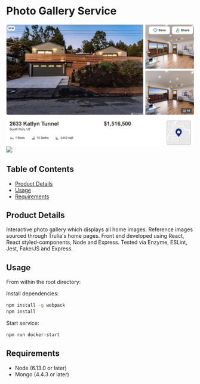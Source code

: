 # Photo Gallery Service

![](fecpic.png)
![](fecdemo.gif)

## Table of Contents

- [Product Details](#product-details)
- [Usage](#usage)
- [Requirements](#requirements)


## **Product Details**
<a name="product-details"/>
Interactive photo gallery which displays all home images. Reference images sourced through Trulia's home pages. Front end developed using React, React styled-components, Node and Express. Tested via Enzyme, ESLint, Jest, FakerJS and Express.

## Usage
<a name="usage"/>
From within the root directory:

Install dependencies: 
```sh
npm install -g webpack
npm install
```
Start service:

```sh
npm run docker-start
```

## **Requirements**

- Node (6.13.0 or later)
- Mongo (4.4.3 or later)

[Product details]:"product-details"
